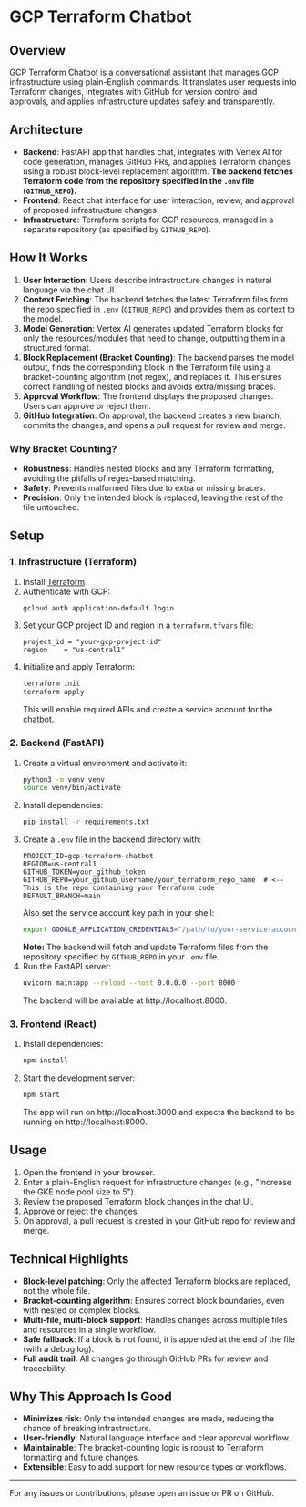 # GCP Terraform Chatbot

## Overview

GCP Terraform Chatbot is a conversational assistant that manages GCP infrastructure using plain-English commands. It translates user requests into Terraform changes, integrates with GitHub for version control and approvals, and applies infrastructure updates safely and transparently.

## Architecture

- **Backend**: FastAPI app that handles chat, integrates with Vertex AI for code generation, manages GitHub PRs, and applies Terraform changes using a robust block-level replacement algorithm. **The backend fetches Terraform code from the repository specified in the `.env` file (`GITHUB_REPO`).**
- **Frontend**: React chat interface for user interaction, review, and approval of proposed infrastructure changes.
- **Infrastructure**: Terraform scripts for GCP resources, managed in a separate repository (as specified by `GITHUB_REPO`).

## How It Works

1. **User Interaction**: Users describe infrastructure changes in natural language via the chat UI.
2. **Context Fetching**: The backend fetches the latest Terraform files from the repo specified in `.env` (`GITHUB_REPO`) and provides them as context to the model.
3. **Model Generation**: Vertex AI generates updated Terraform blocks for only the resources/modules that need to change, outputting them in a structured format.
4. **Block Replacement (Bracket Counting)**: The backend parses the model output, finds the corresponding block in the Terraform file using a bracket-counting algorithm (not regex), and replaces it. This ensures correct handling of nested blocks and avoids extra/missing braces.
5. **Approval Workflow**: The frontend displays the proposed changes. Users can approve or reject them.
6. **GitHub Integration**: On approval, the backend creates a new branch, commits the changes, and opens a pull request for review and merge.

### Why Bracket Counting?
- **Robustness**: Handles nested blocks and any Terraform formatting, avoiding the pitfalls of regex-based matching.
- **Safety**: Prevents malformed files due to extra or missing braces.
- **Precision**: Only the intended block is replaced, leaving the rest of the file untouched.

## Setup

### 1. Infrastructure (Terraform)

1. Install [Terraform](https://www.terraform.io/downloads.html)
2. Authenticate with GCP:
   ```bash
   gcloud auth application-default login
   ```
3. Set your GCP project ID and region in a `terraform.tfvars` file:
   ```hcl
   project_id = "your-gcp-project-id"
   region    = "us-central1"
   ```
4. Initialize and apply Terraform:
   ```bash
   terraform init
   terraform apply
   ```
   This will enable required APIs and create a service account for the chatbot.

### 2. Backend (FastAPI)

1. Create a virtual environment and activate it:
   ```bash
   python3 -m venv venv
   source venv/bin/activate
   ```
2. Install dependencies:
   ```bash
   pip install -r requirements.txt
   ```
3. Create a `.env` file in the backend directory with:
   ```env
   PROJECT_ID=gcp-terraform-chatbot
   REGION=us-central1
   GITHUB_TOKEN=your_github_token
   GITHUB_REPO=your_github_username/your_terraform_repo_name  # <-- This is the repo containing your Terraform code
   DEFAULT_BRANCH=main
   ```
   Also set the service account key path in your shell:
   ```bash
   export GOOGLE_APPLICATION_CREDENTIALS="/path/to/your-service-account-key.json"
   ```
   **Note:** The backend will fetch and update Terraform files from the repository specified by `GITHUB_REPO` in your `.env` file.
4. Run the FastAPI server:
   ```bash
   uvicorn main:app --reload --host 0.0.0.0 --port 8000
   ```
   The backend will be available at http://localhost:8000.

### 3. Frontend (React)

1. Install dependencies:
   ```bash
   npm install
   ```
2. Start the development server:
   ```bash
   npm start
   ```
   The app will run on http://localhost:3000 and expects the backend to be running on http://localhost:8000.

## Usage

1. Open the frontend in your browser.
2. Enter a plain-English request for infrastructure changes (e.g., "Increase the GKE node pool size to 5").
3. Review the proposed Terraform block changes in the chat UI.
4. Approve or reject the changes.
5. On approval, a pull request is created in your GitHub repo for review and merge.

## Technical Highlights

- **Block-level patching**: Only the affected Terraform blocks are replaced, not the whole file.
- **Bracket-counting algorithm**: Ensures correct block boundaries, even with nested or complex blocks.
- **Multi-file, multi-block support**: Handles changes across multiple files and resources in a single workflow.
- **Safe fallback**: If a block is not found, it is appended at the end of the file (with a debug log).
- **Full audit trail**: All changes go through GitHub PRs for review and traceability.

## Why This Approach Is Good
- **Minimizes risk**: Only the intended changes are made, reducing the chance of breaking infrastructure.
- **User-friendly**: Natural language interface and clear approval workflow.
- **Maintainable**: The bracket-counting logic is robust to Terraform formatting and future changes.
- **Extensible**: Easy to add support for new resource types or workflows.

---

For any issues or contributions, please open an issue or PR on GitHub.